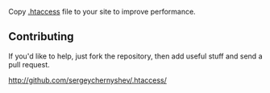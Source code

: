 Copy [.htaccess](http://github.com/sergeychernyshev/.htaccess/raw/master/.htaccess) file to your site to improve performance.

Contributing
------------

If you'd like to help, just fork the repository, then add useful stuff and send a pull request.

http://github.com/sergeychernyshev/.htaccess/
